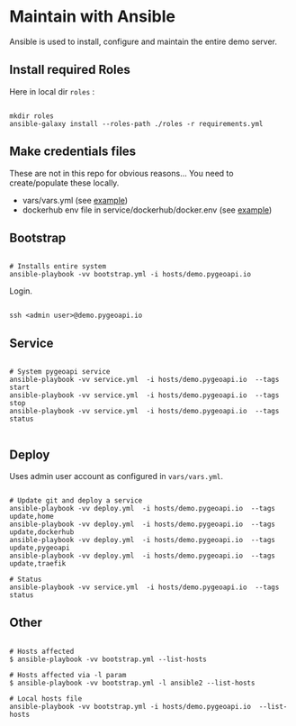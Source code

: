 # Maintain with Ansible

Ansible is used to install, configure and maintain the entire demo server.

## Install required Roles

Here in local dir `roles` :

```

mkdir roles
ansible-galaxy install --roles-path ./roles -r requirements.yml

```

## Make credentials files

These are not in this repo for obvious reasons... You need to create/populate these locally. 

* vars/vars.yml (see [example](vars/vars.example.yml))
* dockerhub env file in service/dockerhub/docker.env (see [example](../services/dockerhub/dockerhub.example.env))


## Bootstrap

```

# Installs entire system
ansible-playbook -vv bootstrap.yml -i hosts/demo.pygeoapi.io

```


Login.

```

ssh <admin user>@demo.pygeoapi.io

```

## Service

```

# System pygeoapi service
ansible-playbook -vv service.yml  -i hosts/demo.pygeoapi.io  --tags start
ansible-playbook -vv service.yml  -i hosts/demo.pygeoapi.io  --tags stop
ansible-playbook -vv service.yml  -i hosts/demo.pygeoapi.io  --tags status


```

## Deploy

Uses admin user account as configured in `vars/vars.yml`.


```

# Update git and deploy a service
ansible-playbook -vv deploy.yml  -i hosts/demo.pygeoapi.io  --tags update,home
ansible-playbook -vv deploy.yml  -i hosts/demo.pygeoapi.io  --tags update,dockerhub
ansible-playbook -vv deploy.yml  -i hosts/demo.pygeoapi.io  --tags update,pygeoapi
ansible-playbook -vv deploy.yml  -i hosts/demo.pygeoapi.io  --tags update,traefik

# Status
ansible-playbook -vv service.yml  -i hosts/demo.pygeoapi.io  --tags status

```


## Other

```

# Hosts affected 
$ ansible-playbook -vv bootstrap.yml --list-hosts

# Hosts affected via -l param
$ ansible-playbook -vv bootstrap.yml -l ansible2 --list-hosts

# Local hosts file
ansible-playbook -vv bootstrap.yml -i hosts/demo.pygeoapi.io  --list-hosts

```

